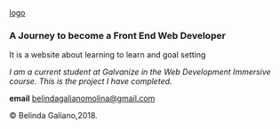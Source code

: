 [logo](https://github.com/belinda-galiano/projects/blob/master/html-css-drills/project-bucket-1/a-journey.png)

### A Journey to become a Front End Web Developer

It is a website about learning to learn and goal setting
 
 *I am a current student at Galvanize in the Web Development Immersive course. This is the project I have completed.*
 
 **email** belindagalianomolina@gmail.com
 
 © Belinda Galiano,2018.

